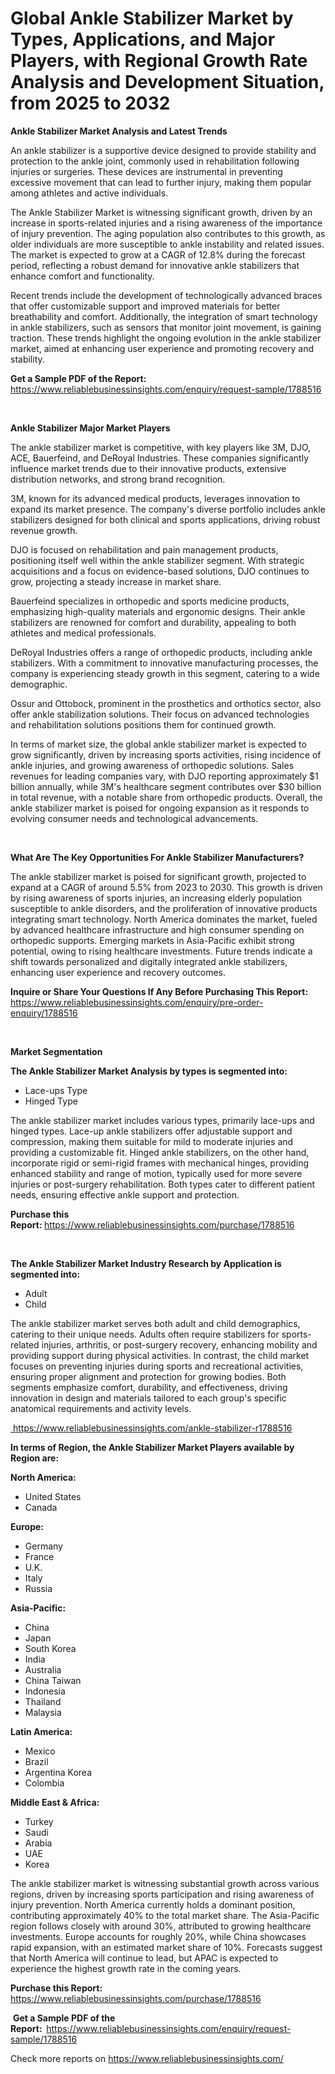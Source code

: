 <p><h1>Global Ankle Stabilizer Market by Types, Applications, and Major Players, with Regional Growth Rate Analysis and Development Situation, from 2025 to 2032</h1></p><p><strong>Ankle Stabilizer Market Analysis and Latest Trends</strong></p>
<p><p>An ankle stabilizer is a supportive device designed to provide stability and protection to the ankle joint, commonly used in rehabilitation following injuries or surgeries. These devices are instrumental in preventing excessive movement that can lead to further injury, making them popular among athletes and active individuals.</p><p>The Ankle Stabilizer Market is witnessing significant growth, driven by an increase in sports-related injuries and a rising awareness of the importance of injury prevention. The aging population also contributes to this growth, as older individuals are more susceptible to ankle instability and related issues. The market is expected to grow at a CAGR of 12.8% during the forecast period, reflecting a robust demand for innovative ankle stabilizers that enhance comfort and functionality.</p><p>Recent trends include the development of technologically advanced braces that offer customizable support and improved materials for better breathability and comfort. Additionally, the integration of smart technology in ankle stabilizers, such as sensors that monitor joint movement, is gaining traction. These trends highlight the ongoing evolution in the ankle stabilizer market, aimed at enhancing user experience and promoting recovery and stability.</p></p>
<p><strong>Get a Sample PDF of the Report:&nbsp;</strong> <a href="https://www.reliablebusinessinsights.com/enquiry/request-sample/1788516?utm_campaign=3050&utm_medium=2&utm_source=Github&utm_content=ia&utm_term=04042025&utm_id=ankle-stabilizer">https://www.reliablebusinessinsights.com/enquiry/request-sample/1788516</a></p>
<p>&nbsp;</p>
<p><strong>Ankle Stabilizer Major Market Players</strong></p>
<p><p>The ankle stabilizer market is competitive, with key players like 3M, DJO, ACE, Bauerfeind, and DeRoyal Industries. These companies significantly influence market trends due to their innovative products, extensive distribution networks, and strong brand recognition.</p><p>3M, known for its advanced medical products, leverages innovation to expand its market presence. The company's diverse portfolio includes ankle stabilizers designed for both clinical and sports applications, driving robust revenue growth.</p><p>DJO is focused on rehabilitation and pain management products, positioning itself well within the ankle stabilizer segment. With strategic acquisitions and a focus on evidence-based solutions, DJO continues to grow, projecting a steady increase in market share.</p><p>Bauerfeind specializes in orthopedic and sports medicine products, emphasizing high-quality materials and ergonomic designs. Their ankle stabilizers are renowned for comfort and durability, appealing to both athletes and medical professionals.</p><p>DeRoyal Industries offers a range of orthopedic products, including ankle stabilizers. With a commitment to innovative manufacturing processes, the company is experiencing steady growth in this segment, catering to a wide demographic.</p><p>Ossur and Ottobock, prominent in the prosthetics and orthotics sector, also offer ankle stabilization solutions. Their focus on advanced technologies and rehabilitation solutions positions them for continued growth.</p><p>In terms of market size, the global ankle stabilizer market is expected to grow significantly, driven by increasing sports activities, rising incidence of ankle injuries, and growing awareness of orthopedic solutions. Sales revenues for leading companies vary, with DJO reporting approximately $1 billion annually, while 3M's healthcare segment contributes over $30 billion in total revenue, with a notable share from orthopedic products. Overall, the ankle stabilizer market is poised for ongoing expansion as it responds to evolving consumer needs and technological advancements.</p></p>
<p>&nbsp;</p>
<p><strong>What Are The Key Opportunities For Ankle Stabilizer Manufacturers?</strong></p>
<p><p>The ankle stabilizer market is poised for significant growth, projected to expand at a CAGR of around 5.5% from 2023 to 2030. This growth is driven by rising awareness of sports injuries, an increasing elderly population susceptible to ankle disorders, and the proliferation of innovative products integrating smart technology. North America dominates the market, fueled by advanced healthcare infrastructure and high consumer spending on orthopedic supports. Emerging markets in Asia-Pacific exhibit strong potential, owing to rising healthcare investments. Future trends indicate a shift towards personalized and digitally integrated ankle stabilizers, enhancing user experience and recovery outcomes.</p></p>
<p><strong>Inquire or Share Your Questions If Any Before Purchasing This Report:</strong> <a href="https://www.reliablebusinessinsights.com/enquiry/pre-order-enquiry/1788516?utm_campaign=3050&utm_medium=2&utm_source=Github&utm_content=ia&utm_term=04042025&utm_id=ankle-stabilizer">https://www.reliablebusinessinsights.com/enquiry/pre-order-enquiry/1788516</a></p>
<p>&nbsp;</p>
<p><strong>Market Segmentation</strong></p>
<p><strong>The Ankle Stabilizer Market Analysis by types is segmented into:</strong></p>
<p><ul><li>Lace-ups Type</li><li>Hinged Type</li></ul></p>
<p><p>The ankle stabilizer market includes various types, primarily lace-ups and hinged types. Lace-up ankle stabilizers offer adjustable support and compression, making them suitable for mild to moderate injuries and providing a customizable fit. Hinged ankle stabilizers, on the other hand, incorporate rigid or semi-rigid frames with mechanical hinges, providing enhanced stability and range of motion, typically used for more severe injuries or post-surgery rehabilitation. Both types cater to different patient needs, ensuring effective ankle support and protection.</p></p>
<p><strong>Purchase this Report:&nbsp;</strong><a href="https://www.reliablebusinessinsights.com/purchase/1788516?utm_campaign=3050&utm_medium=2&utm_source=Github&utm_content=ia&utm_term=04042025&utm_id=ankle-stabilizer">https://www.reliablebusinessinsights.com/purchase/1788516</a></p>
<p>&nbsp;</p>
<p><strong>The Ankle Stabilizer Market Industry Research by Application is segmented into:</strong></p>
<p><ul><li>Adult</li><li>Child</li></ul></p>
<p><p>The ankle stabilizer market serves both adult and child demographics, catering to their unique needs. Adults often require stabilizers for sports-related injuries, arthritis, or post-surgery recovery, enhancing mobility and providing support during physical activities. In contrast, the child market focuses on preventing injuries during sports and recreational activities, ensuring proper alignment and protection for growing bodies. Both segments emphasize comfort, durability, and effectiveness, driving innovation in design and materials tailored to each group's specific anatomical requirements and activity levels.</p></p>
<p><a href="https://www.reliablebusinessinsights.com/ankle-stabilizer-r1788516?utm_campaign=3050&utm_medium=2&utm_source=Github&utm_content=ia&utm_term=04042025&utm_id=ankle-stabilizer">&nbsp;https://www.reliablebusinessinsights.com/ankle-stabilizer-r1788516</a></p>
<p><strong>In terms of Region, the Ankle Stabilizer Market Players available by Region are:</strong></p>
<p>
    <p> <strong> North America: </strong>
        <ul>
            <li>United States</li>
            <li>Canada</li>
        </ul>
        </p> 
    <p> <strong> Europe: </strong>
        <ul>
            <li>Germany</li>
            <li>France</li>
            <li>U.K.</li>
            <li>Italy</li>
            <li>Russia</li>
        </ul>
        </p> 
    <p> <strong> Asia-Pacific: </strong>
        <ul>
            <li>China</li>
            <li>Japan</li>
            <li>South Korea</li>
            <li>India</li>
            <li>Australia</li>
            <li>China Taiwan</li>
            <li>Indonesia</li>
            <li>Thailand</li>
            <li>Malaysia</li>
        </ul>
        </p> 
    <p> <strong> Latin America: </strong>
        <ul>
            <li>Mexico</li>
            <li>Brazil</li>
            <li>Argentina Korea</li>
            <li>Colombia</li>
        </ul>
        </p> 
    <p> <strong> Middle East & Africa: </strong>
        <ul>
            <li>Turkey</li>
            <li>Saudi</li>
            <li>Arabia</li>
            <li>UAE</li>
            <li>Korea</li>
        </ul>
    </p>
    </p>
<p><p>The ankle stabilizer market is witnessing substantial growth across various regions, driven by increasing sports participation and rising awareness of injury prevention. North America currently holds a dominant position, contributing approximately 40% to the total market share. The Asia-Pacific region follows closely with around 30%, attributed to growing healthcare investments. Europe accounts for roughly 20%, while China showcases rapid expansion, with an estimated market share of 10%. Forecasts suggest that North America will continue to lead, but APAC is expected to experience the highest growth rate in the coming years.</p></p>
<p><strong>Purchase this Report: </strong><a href="https://www.reliablebusinessinsights.com/purchase/1788516?utm_campaign=3050&utm_medium=2&utm_source=Github&utm_content=ia&utm_term=04042025&utm_id=ankle-stabilizer">https://www.reliablebusinessinsights.com/purchase/1788516</a></p>
<p>&nbsp;<strong>Get a Sample PDF of the Report:&nbsp;&nbsp;</strong><a href="https://www.reliablebusinessinsights.com/enquiry/request-sample/1788516?utm_campaign=3050&utm_medium=2&utm_source=Github&utm_content=ia&utm_term=04042025&utm_id=ankle-stabilizer">https://www.reliablebusinessinsights.com/enquiry/request-sample/1788516</a></p>
<p><strong></strong></p>
<p>Check more reports on <a href="https://www.reliablebusinessinsights.com/?utm_campaign=3050&utm_medium=2&utm_source=Github&utm_content=ia&utm_term=04042025&utm_id=ankle-stabilizer">https://www.reliablebusinessinsights.com/</a></p>